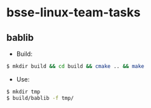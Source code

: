 # bsse-linux-team-tasks

## bablib

* Build:
```bash
$ mkdir build && cd build && cmake .. && make
```

* Use:
```bash
$ mkdir tmp
$ build/bablib -f tmp/
```
